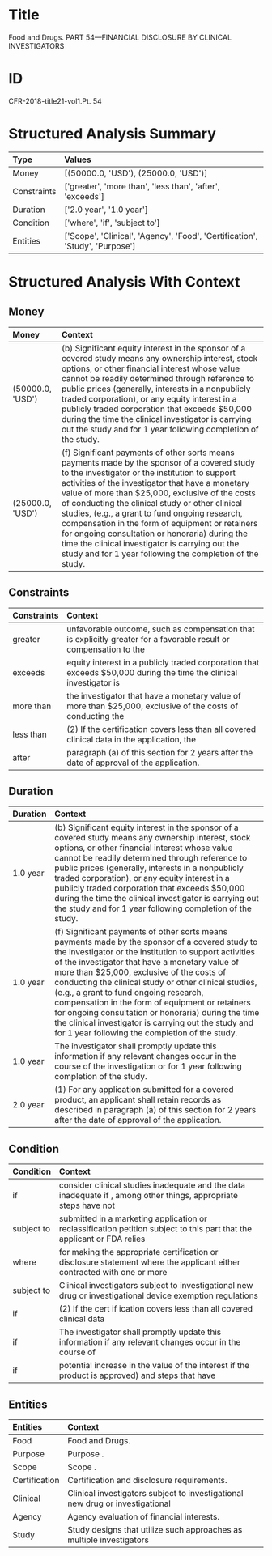 # Title

 Food and Drugs. PART 54—FINANCIAL DISCLOSURE BY CLINICAL INVESTIGATORS


# ID

 CFR-2018-title21-vol1.Pt. 54


# Structured Analysis Summary

| Type        | Values                                                                       |
|:------------|:-----------------------------------------------------------------------------|
| Money       | [(50000.0, 'USD'), (25000.0, 'USD')]                                         |
| Constraints | ['greater', 'more than', 'less than', 'after', 'exceeds']                    |
| Duration    | ['2.0 year', '1.0 year']                                                     |
| Condition   | ['where', 'if', 'subject to']                                                |
| Entities    | ['Scope', 'Clinical', 'Agency', 'Food', 'Certification', 'Study', 'Purpose'] |


# Structured Analysis With Context

 


## Money

| Money            | Context                                                                                                                                                                                                                                                                                                                                                                                                                                                                                                                                                                         |
|:-----------------|:--------------------------------------------------------------------------------------------------------------------------------------------------------------------------------------------------------------------------------------------------------------------------------------------------------------------------------------------------------------------------------------------------------------------------------------------------------------------------------------------------------------------------------------------------------------------------------|
| (50000.0, 'USD') | (b) Significant equity interest in the sponsor of a covered study means any ownership interest, stock options, or other financial interest whose value cannot be readily determined through reference to public prices (generally, interests in a nonpublicly traded corporation), or any equity interest in a publicly traded corporation that exceeds $50,000 during the time the clinical investigator is carrying out the study and for 1 year following completion of the study.                                                                                           |
| (25000.0, 'USD') | (f) Significant payments of other sorts means payments made by the sponsor of a covered study to the investigator or the institution to support activities of the investigator that have a monetary value of more than $25,000, exclusive of the costs of conducting the clinical study or other clinical studies, (e.g., a grant to fund ongoing research, compensation in the form of equipment or retainers for ongoing consultation or honoraria) during the time the clinical investigator is carrying out the study and for 1 year following the completion of the study. |


## Constraints

| Constraints   | Context                                                                                                            |
|:--------------|:-------------------------------------------------------------------------------------------------------------------|
| greater       | unfavorable outcome, such as compensation that is explicitly greater for a favorable result or compensation to the |
| exceeds       | equity interest in a publicly traded corporation that exceeds $50,000 during the time the clinical investigator is |
| more than     | the investigator that have a monetary value of more than $25,000, exclusive of the costs of conducting the         |
| less than     | (2) If the certification covers  less than all covered clinical data in the application, the                       |
| after         | paragraph (a) of this section for 2 years after  the date of approval of the application.                          |


## Duration

| Duration   | Context                                                                                                                                                                                                                                                                                                                                                                                                                                                                                                                                                                         |
|:-----------|:--------------------------------------------------------------------------------------------------------------------------------------------------------------------------------------------------------------------------------------------------------------------------------------------------------------------------------------------------------------------------------------------------------------------------------------------------------------------------------------------------------------------------------------------------------------------------------|
| 1.0 year   | (b) Significant equity interest in the sponsor of a covered study means any ownership interest, stock options, or other financial interest whose value cannot be readily determined through reference to public prices (generally, interests in a nonpublicly traded corporation), or any equity interest in a publicly traded corporation that exceeds $50,000 during the time the clinical investigator is carrying out the study and for 1 year following completion of the study.                                                                                           |
| 1.0 year   | (f) Significant payments of other sorts means payments made by the sponsor of a covered study to the investigator or the institution to support activities of the investigator that have a monetary value of more than $25,000, exclusive of the costs of conducting the clinical study or other clinical studies, (e.g., a grant to fund ongoing research, compensation in the form of equipment or retainers for ongoing consultation or honoraria) during the time the clinical investigator is carrying out the study and for 1 year following the completion of the study. |
| 1.0 year   | The investigator shall promptly update this information if any relevant changes occur in the course of the investigation or for 1 year following completion of the study.                                                                                                                                                                                                                                                                                                                                                                                                       |
| 2.0 year   | (1) For any application submitted for a covered product, an applicant shall retain records as described in paragraph (a) of this section for 2 years after the date of approval of the application.                                                                                                                                                                                                                                                                                                                                                                             |


## Condition

| Condition   | Context                                                                                                                 |
|:------------|:------------------------------------------------------------------------------------------------------------------------|
| if          | consider clinical studies inadequate and the data inadequate if , among other things, appropriate steps have not        |
| subject to  | submitted in a marketing application or reclassification petition subject to this part that the applicant or FDA relies |
| where       | for making the appropriate certification or disclosure statement where the applicant either contracted with one or more |
| subject to  | Clinical investigators  subject to investigational new drug or investigational device exemption regulations             |
| if          | (2) If the cert if ication covers less than all covered clinical data                                                   |
| if          | The investigator shall promptly update this information  if any relevant changes occur in the course of                 |
| if          | potential increase in the value of the interest if the product is approved) and steps that have                         |


## Entities

| Entities      | Context                                                                       |
|:--------------|:------------------------------------------------------------------------------|
| Food          | Food  and Drugs.                                                              |
| Purpose       | Purpose .                                                                     |
| Scope         | Scope .                                                                       |
| Certification | Certification  and disclosure requirements.                                   |
| Clinical      | Clinical investigators subject to investigational new drug or investigational |
| Agency        | Agency  evaluation of financial interests.                                    |
| Study         | Study designs that utilize such approaches as multiple investigators          |


